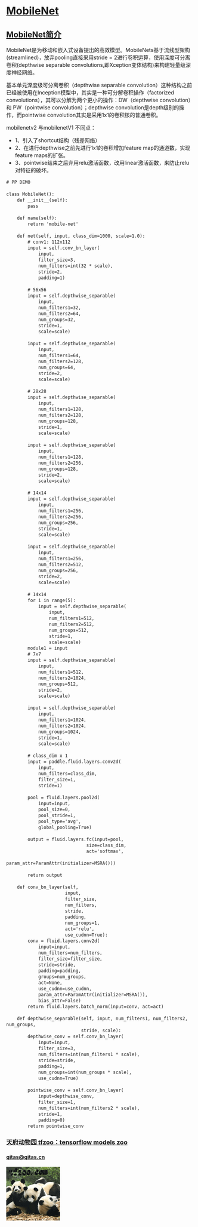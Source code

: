 ﻿# [MobileNet](https://github.com/tfzoo/MobileNet) 
## [MobileNet简介](https://github.com/tfzoo/MobileNet/wiki) 

MobileNet是为移动和嵌入式设备提出的高效模型。MobileNets基于流线型架构(streamlined)，放弃pooling直接采用stride = 2进行卷积运算，使用深度可分离卷积(depthwise separable convolutions,即Xception变体结构)来构建轻量级深度神经网络。

基本单元深度级可分离卷积（depthwise separable convolution）这种结构之前已经被使用在Inception模型中，其实是一种可分解卷积操作（factorized convolutions），其可以分解为两个更小的操作：DW（depthwise convolution） 和 PW（pointwise convolution）；depthwise convolution是depth级别的操作，而pointwise convolution其实是采用1x1的卷积核的普通卷积。

mobilenetv2 与mobilenetV1 不同点：

* 1、引入了shortcut结构（残差网络）
* 2、在进行depthwise之前先进行1x1的卷积增加feature map的通道数，实现feature maps的扩张。
* 3、pointwise结束之后弃用relu激活函数，改用linear激活函数，来防止relu对特征的破坏。

```
# PP DEMO

class MobileNet():
    def __init__(self):
        pass
    
    def name(self):
        return 'mobile-net'

    def net(self, input, class_dim=1000, scale=1.0):
        # conv1: 112x112
        input = self.conv_bn_layer(
            input,
            filter_size=3,
            num_filters=int(32 * scale),
            stride=2,
            padding=1)

        # 56x56
        input = self.depthwise_separable(
            input,
            num_filters1=32,
            num_filters2=64,
            num_groups=32,
            stride=1,
            scale=scale)

        input = self.depthwise_separable(
            input,
            num_filters1=64,
            num_filters2=128,
            num_groups=64,
            stride=2,
            scale=scale)

        # 28x28
        input = self.depthwise_separable(
            input,
            num_filters1=128,
            num_filters2=128,
            num_groups=128,
            stride=1,
            scale=scale)

        input = self.depthwise_separable(
            input,
            num_filters1=128,
            num_filters2=256,
            num_groups=128,
            stride=2,
            scale=scale)

        # 14x14
        input = self.depthwise_separable(
            input,
            num_filters1=256,
            num_filters2=256,
            num_groups=256,
            stride=1,
            scale=scale)

        input = self.depthwise_separable(
            input,
            num_filters1=256,
            num_filters2=512,
            num_groups=256,
            stride=2,
            scale=scale)

        # 14x14
        for i in range(5):
            input = self.depthwise_separable(
                input,
                num_filters1=512,
                num_filters2=512,
                num_groups=512,
                stride=1,
                scale=scale)
        module1 = input
        # 7x7
        input = self.depthwise_separable(
            input,
            num_filters1=512,
            num_filters2=1024,
            num_groups=512,
            stride=2,
            scale=scale)

        input = self.depthwise_separable(
            input,
            num_filters1=1024,
            num_filters2=1024,
            num_groups=1024,
            stride=1,
            scale=scale)

        # class_dim x 1
        input = paddle.fluid.layers.conv2d(
            input,
            num_filters=class_dim,
            filter_size=1,
            stride=1)

        pool = fluid.layers.pool2d(
            input=input,
            pool_size=0,
            pool_stride=1,
            pool_type='avg',
            global_pooling=True)

        output = fluid.layers.fc(input=pool,
                              size=class_dim,
                              act='softmax', 
                              param_attr=ParamAttr(initializer=MSRA()))
        
        return output

    def conv_bn_layer(self,
                      input,
                      filter_size,
                      num_filters,
                      stride,
                      padding,
                      num_groups=1,
                      act='relu',
                      use_cudnn=True):
        conv = fluid.layers.conv2d(
            input=input,
            num_filters=num_filters,
            filter_size=filter_size,
            stride=stride,
            padding=padding,
            groups=num_groups,
            act=None,
            use_cudnn=use_cudnn,
            param_attr=ParamAttr(initializer=MSRA()),
            bias_attr=False)
        return fluid.layers.batch_norm(input=conv, act=act)

    def depthwise_separable(self, input, num_filters1, num_filters2, num_groups,
                            stride, scale):
        depthwise_conv = self.conv_bn_layer(
            input=input,
            filter_size=3,
            num_filters=int(num_filters1 * scale),
            stride=stride,
            padding=1,
            num_groups=int(num_groups * scale),
            use_cudnn=True)

        pointwise_conv = self.conv_bn_layer(
            input=depthwise_conv,
            filter_size=1,
            num_filters=int(num_filters2 * scale),
            stride=1,
            padding=0)
        return pointwise_conv

```

###  [天府动物园 tfzoo：tensorflow models zoo](http://www.tfzoo.com)
####   qitas@qitas.cn
[![sites](tfzoo/tfzoo.png)](http://www.tfzoo.com)